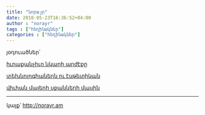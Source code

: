 ```yaml
---
title: "նորայր"
date: 2018-05-23T16:36:52+04:00
author : "norayr"
tags : ["հեղինակներ"]
categories : ["հեղինակներ"]
---
```


յօդուածներ՝

[իւրաքանչիւր նկարի արժէքը](/posts/the_value_of_each_image/)

[տեխնոլոգիաներն ու էսթետիկան](/posts/technologies_and_aesthetics/)

[վիւիան մայերի սքանների մասին](/posts/vivian-scan/)


_____

կայք՝ http://norayr.am

